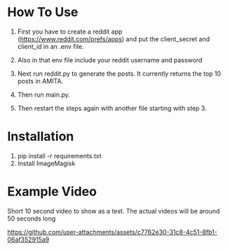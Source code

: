 # How To Use

1. First you have to create a reddit app (https://www.reddit.com/prefs/apps) and
   put the client_secret and client_id in an .env file.

2. Also in that env file include your reddit username and password

3. Next run reddit.py to generate the posts. It currently
   returns the top 10 posts in AMITA.

4. Then run main.py.

5. Then restart the steps again with another file starting with step 3.

# Installation

1. pip install -r requirements.txt
2. Install ImageMagisk

# Example Video

Short 10 second video to show as a test. The actual videos will be around 50 seconds long

https://github.com/user-attachments/assets/c7762e30-31c8-4c51-8fb1-06af352915a9


